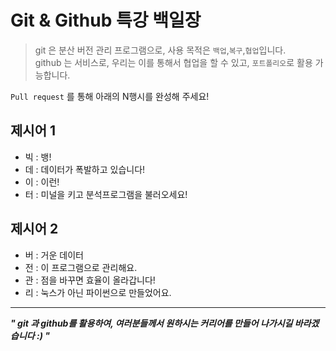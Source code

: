 # Git & Github 특강 백일장
> git 은 분산 버전 관리 프로그램으로, 사용 목적은 `백업`,`복구`,`협업`입니다.   
> github 는 서비스로, 우리는 이를 통해서 협업을 할 수 있고, `포트폴리오`로 활용 가능합니다.

`Pull request` 를 통해 아래의 N행시를 완성해 주세요!

## 제시어 1
- 빅 : 뱅!
- 데 : 데이터가 폭발하고 있습니다!
- 이 : 이런!
- 터 : 미널을 키고 분석프로그램을 불러오세요!

## 제시어 2
- 버 : 거운 데이터 
- 전 : 이 프로그램으로 관리해요.
- 관 : 점을 바꾸면 효율이 올라갑니다! 
- 리 : 눅스가 아닌 파이썬으로 만들었어요.

---

***" git 과 github를 활용하여, 여러분들께서 원하시는 커리어를 만들어 나가시길 바라겠습니다 :) "***
